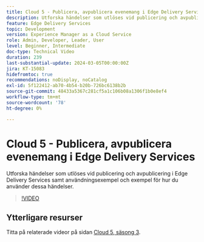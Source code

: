 ```yaml
---
title: Cloud 5 - Publicera, avpublicera evenemang i Edge Delivery Services
description: Utforska händelser som utlöses vid publicering och avpublicering i Edge Delivery Services samt användningsexempel och exempel för hur du använder dessa händelser.
feature: Edge Delivery Services
topic: Development
version: Experience Manager as a Cloud Service
role: Admin, Developer, Leader, User
level: Beginner, Intermediate
doc-type: Technical Video
duration: 239
last-substantial-update: 2024-03-05T00:00:00Z
jira: KT-15083
hidefromtoc: true
recommendations: noDisplay, noCatalog
exl-id: 5f122412-ab70-4b54-b20b-726bc6138b2b
source-git-commit: 48433a5367c281cf5a1c106b08a1306f1b0e8ef4
workflow-type: tm+mt
source-wordcount: '78'
ht-degree: 0%

---
```


# Cloud 5 - Publicera, avpublicera evenemang i Edge Delivery Services

Utforska händelser som utlöses vid publicering och avpublicering i Edge Delivery Services samt användningsexempel och exempel för hur du använder dessa händelser.

>[!VIDEO](https://video.tv.adobe.com/v/3446660?learn=on&captions=swe)

## Ytterligare resurser

Titta på relaterade videor på sidan [Cloud 5, säsong 3](../cloud5-season-3.md).
